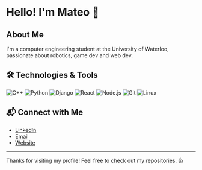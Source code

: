# Hello! I'm Mateo 👋

## About Me
I'm a computer engineering student at the University of Waterloo, passionate about robotics, game dev and web dev.

## 🛠️ Technologies & Tools
![C++](https://img.shields.io/badge/-C++-00599C?style=flat&logo=cplusplus&logoColor=ffffff)
![Python](https://img.shields.io/badge/-Python-3776AB?style=flat&logo=python&logoColor=ffffff)
![Django](https://img.shields.io/badge/-Django-092E20?style=flat&logo=django&logoColor=ffffff)
![React](https://img.shields.io/badge/-React-61DAFB?style=flat&logo=react&logoColor=000000)
![Node.js](https://img.shields.io/badge/-Node.js-339933?style=flat&logo=node.js&logoColor=ffffff)
![Git](https://img.shields.io/badge/-Git-F05032?style=flat&logo=git&logoColor=ffffff)
![Linux](https://img.shields.io/badge/-Linux-FCC624?style=flat&logo=linux&logoColor=000000)

## 📬 Connect with Me

- [LinkedIn](https://www.linkedin.com/in/MateoYa/)
- [Email](mailto:mateo.e.yajure@gmail.com)
- [Website](https://www.mateo.yajure.com/)

---

Thanks for visiting my profile! Feel free to check out my repositories. 👍
